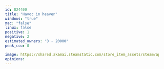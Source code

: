 ```yaml
---
id: 824400
title: "Havoc in heaven"
windows: "true"
mac: "false"
linux: false
positive: 1
negative: 2
estimated_owners: "0 - 20000"
peak_ccu: 0

image: https://shared.akamai.steamstatic.com/store_item_assets/steam/apps/824400/header.jpg?t=1524019774
opinions:
---
```

